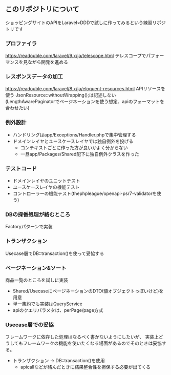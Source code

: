 ## このリポジトリについて

ショッピングサイトのAPIをLaravel×DDDで試しに作ってみるという練習リポジトリです

### プロファイラ
https://readouble.com/laravel/9.x/ja/telescope.html
テレスコープでパフォーマンスを見ながら開発を進める

### レスポンスデータの加工
https://readouble.com/laravel/8.x/ja/eloquent-resources.html
APIリソースを使う
JsonResource::withoutWrapping();は記述しない (LengthAwarePaginatorでページネーションを使う想定、apiのフォーマットを合わせたい)

### 例外設計
* ハンドリングはapp/Exceptions/Handler.phpで集中管理する
* ドメインレイヤとユースケースレイヤでは独自例外を投げる
    * コンテキストごとに作った方が良いかよく分からない
    * 一旦app/Packages/Shared配下に独自例外クラスを作った
    
### テストコード
* ドメインレイヤのユニットテスト
* ユースケースレイヤの機能テスト
* コントローラーの機能テスト(thephpleague/openapi-psr7-validatorを使う)

### DBの採番処理が絡むところ
Factoryパターンで実装

### トランザクション
Usecase層でDB::transaction()を使って妥協する

### ページネーション&ソート
商品一覧のところを試しに実装
* Shared/UsecaseにページネーションのDTO(値オブジェクトっぽいけど)を用意
* 単一集約でも実装はQueryService
* apiのクエリパラメタは、perPage/page方式


### Usecase層での妥協
フレームワークに依存した処理はなるべく書かないようにしたいが、
実装上どうしてもフレームワークの機能を使いたくなる場面があるのでそのときは妥協する。

* トランザクション → DB::transaction()を使用
    * apicallなどが絡んだときに結果整合性を担保する必要が出てくる